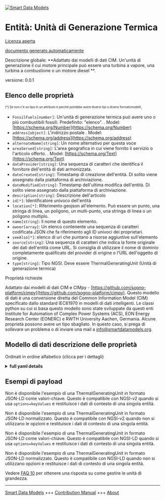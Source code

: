 <!-- 10-Header -->  
[![Smart Data Models](https://smartdatamodels.org/wp-content/uploads/2022/01/SmartDataModels_logo.png "Logo")](https://smartdatamodels.org)  
Entità: Unità di Generazione Termica  
====================================<!-- /10-Header -->  
<!-- 15-License -->  
[Licenza aperta](https://github.com/smart-data-models//dataModel.EnergyCIM/blob/master/ThermalGeneratingUnit/LICENSE.md)  
[documento generato automaticamente](https://docs.google.com/presentation/d/e/2PACX-1vTs-Ng5dIAwkg91oTTUdt8ua7woBXhPnwavZ0FxgR8BsAI_Ek3C5q97Nd94HS8KhP-r_quD4H0fgyt3/pub?start=false&loop=false&delayms=3000#slide=id.gb715ace035_0_60)  
<!-- /15-License -->  
<!-- 20-Description -->  
Descrizione globale: **Adattato dai modelli di dati CIM. Un'unità di generazione il cui motore principale può essere una turbina a vapore, una turbina a combustione o un motore diesel **.  
versione: 0.0.1  
<!-- /20-Description -->  
<!-- 30-PropertiesList -->  

## Elenco delle proprietà  

<sup><sub>[*] Se non c'è un tipo in un attributo è perché potrebbe avere diversi tipi o diversi formati/modelli</sub></sup>.  
- `FossilFuels[number]`: Un'unità di generazione termica può avere uno o più combustibili fossili. Predefinito: "elenco".  . Model: [https://schema.org/Number](https://schema.org/Number)- `address[object]`: L'indirizzo postale  . Model: [https://schema.org/address](https://schema.org/address)- `alternateName[string]`: Un nome alternativo per questa voce  - `areaServed[string]`: L'area geografica in cui viene fornito il servizio o l'articolo offerto.  . Model: [https://schema.org/Text](https://schema.org/Text)- `dataProvider[string]`: Una sequenza di caratteri che identifica il fornitore dell'entità di dati armonizzata.  - `dateCreated[string]`: Timestamp di creazione dell'entità. Di solito viene assegnato dalla piattaforma di archiviazione.  - `dateModified[string]`: Timestamp dell'ultima modifica dell'entità. Di solito viene assegnato dalla piattaforma di archiviazione.  - `description[string]`: Descrizione dell'articolo  - `id[*]`: Identificatore univoco dell'entità  - `location[*]`: Riferimento geojson all'elemento. Può essere un punto, una stringa di linea, un poligono, un multi-punto, una stringa di linea o un poligono multiplo.  - `name[string]`: Il nome di questo elemento.  - `owner[array]`: Un elenco contenente una sequenza di caratteri codificata JSON che fa riferimento agli ID univoci dei proprietari.  - `seeAlso[*]`: elenco di uri che puntano a risorse aggiuntive sull'elemento  - `source[string]`: Una sequenza di caratteri che indica la fonte originale dei dati dell'entità come URL. Si consiglia di utilizzare il nome di dominio completamente qualificato del provider di origine o l'URL dell'oggetto di origine.  - `type[string]`: Tipo NGSI. Deve essere ThermalGeneratingUnit (Unità di generazione termica)  <!-- /30-PropertiesList -->  
<!-- 35-RequiredProperties -->  
Proprietà richieste  
<!-- /35-RequiredProperties -->  
<!-- 40-RequiredProperties -->  
Adattato dai modelli di dati CIM e CIMpy - [https://github.com/sogno-platform/cimpy](https://github.com/sogno-platform/cimpy). Questo modello di dati è una conversione diretta del Common Information Model (CIM) specificato dallo standard IEC61970 in modelli di dati intelligenti. Le classi python su cui si basa questo modello sono state sviluppate da questi enti Institute for Automation of Complex Power Systems (ACS), EON Energy Research Center (EONERC) e RWTH University Aachen, Germania. Alcune proprietà possono avere un tipo sbagliato. In questo caso, si prega di sollevare un problema o di inviare una mail a info@smartdatamodels.org.  
<!-- /40-RequiredProperties -->  
<!-- 50-DataModelHeader -->  
## Modello di dati descrizione delle proprietà  
Ordinati in ordine alfabetico (clicca per i dettagli)  
<!-- /50-DataModelHeader -->  
<!-- 60-ModelYaml -->  
<details><summary><strong>full yaml details</strong></summary>    
```yaml  
ThermalGeneratingUnit:    
  description: 'Adapted from CIM data models. A generating unit whose prime mover could be a steam turbine, combustion turbine, or diesel engine.'    
  properties:    
    FossilFuels:    
      description: 'A thermal generating unit may have one or more fossil fuels. Default: ''list'''    
      type: number    
      x-ngsi:    
        model: https://schema.org/Number    
        type: Property    
    address:    
      description: 'The mailing address'    
      properties:    
        addressCountry:    
          description: 'Property. The country. For example, Spain. Model:''https://schema.org/addressCountry'''    
          type: string    
        addressLocality:    
          description: 'Property. The locality in which the street address is, and which is in the region. Model:''https://schema.org/addressLocality'''    
          type: string    
        addressRegion:    
          description: 'Property. The region in which the locality is, and which is in the country. Model:''https://schema.org/addressRegion'''    
          type: string    
        postOfficeBoxNumber:    
          description: 'Property. The post office box number for PO box addresses. For example, 03578. Model:''https://schema.org/postOfficeBoxNumber'''    
          type: string    
        postalCode:    
          description: 'Property. The postal code. For example, 24004. Model:''https://schema.org/https://schema.org/postalCode'''    
          type: string    
        streetAddress:    
          description: 'Property. The street address. Model:''https://schema.org/streetAddress'''    
          type: string    
      type: object    
      x-ngsi:    
        model: https://schema.org/address    
        type: Property    
    alternateName:    
      description: 'An alternative name for this item'    
      type: string    
      x-ngsi:    
        type: Property    
    areaServed:    
      description: 'The geographic area where a service or offered item is provided'    
      type: string    
      x-ngsi:    
        model: https://schema.org/Text    
        type: Property    
    dataProvider:    
      description: 'A sequence of characters identifying the provider of the harmonised data entity.'    
      type: string    
      x-ngsi:    
        type: Property    
    dateCreated:    
      description: 'Entity creation timestamp. This will usually be allocated by the storage platform.'    
      format: date-time    
      type: string    
      x-ngsi:    
        type: Property    
    dateModified:    
      description: 'Timestamp of the last modification of the entity. This will usually be allocated by the storage platform.'    
      format: date-time    
      type: string    
      x-ngsi:    
        type: Property    
    description:    
      description: 'A description of this item'    
      type: string    
      x-ngsi:    
        type: Property    
    id:    
      anyOf: &thermalgeneratingunit_-_properties_-_owner_-_items_-_anyof    
        - description: 'Property. Identifier format of any NGSI entity'    
          maxLength: 256    
          minLength: 1    
          pattern: ^[\w\-\.\{\}\$\+\*\[\]`|~^@!,:\\]+$    
          type: string    
        - description: 'Property. Identifier format of any NGSI entity'    
          format: uri    
          type: string    
      description: 'Unique identifier of the entity'    
      x-ngsi:    
        type: Property    
    location:    
      description: 'Geojson reference to the item. It can be Point, LineString, Polygon, MultiPoint, MultiLineString or MultiPolygon'    
      oneOf:    
        - description: 'Geoproperty. Geojson reference to the item. Point'    
          properties:    
            bbox:    
              items:    
                type: number    
              minItems: 4    
              type: array    
            coordinates:    
              items:    
                type: number    
              minItems: 2    
              type: array    
            type:    
              enum:    
                - Point    
              type: string    
          required:    
            - type    
            - coordinates    
          title: 'GeoJSON Point'    
          type: object    
        - description: 'Geoproperty. Geojson reference to the item. LineString'    
          properties:    
            bbox:    
              items:    
                type: number    
              minItems: 4    
              type: array    
            coordinates:    
              items:    
                items:    
                  type: number    
                minItems: 2    
                type: array    
              minItems: 2    
              type: array    
            type:    
              enum:    
                - LineString    
              type: string    
          required:    
            - type    
            - coordinates    
          title: 'GeoJSON LineString'    
          type: object    
        - description: 'Geoproperty. Geojson reference to the item. Polygon'    
          properties:    
            bbox:    
              items:    
                type: number    
              minItems: 4    
              type: array    
            coordinates:    
              items:    
                items:    
                  items:    
                    type: number    
                  minItems: 2    
                  type: array    
                minItems: 4    
                type: array    
              type: array    
            type:    
              enum:    
                - Polygon    
              type: string    
          required:    
            - type    
            - coordinates    
          title: 'GeoJSON Polygon'    
          type: object    
        - description: 'Geoproperty. Geojson reference to the item. MultiPoint'    
          properties:    
            bbox:    
              items:    
                type: number    
              minItems: 4    
              type: array    
            coordinates:    
              items:    
                items:    
                  type: number    
                minItems: 2    
                type: array    
              type: array    
            type:    
              enum:    
                - MultiPoint    
              type: string    
          required:    
            - type    
            - coordinates    
          title: 'GeoJSON MultiPoint'    
          type: object    
        - description: 'Geoproperty. Geojson reference to the item. MultiLineString'    
          properties:    
            bbox:    
              items:    
                type: number    
              minItems: 4    
              type: array    
            coordinates:    
              items:    
                items:    
                  items:    
                    type: number    
                  minItems: 2    
                  type: array    
                minItems: 2    
                type: array    
              type: array    
            type:    
              enum:    
                - MultiLineString    
              type: string    
          required:    
            - type    
            - coordinates    
          title: 'GeoJSON MultiLineString'    
          type: object    
        - description: 'Geoproperty. Geojson reference to the item. MultiLineString'    
          properties:    
            bbox:    
              items:    
                type: number    
              minItems: 4    
              type: array    
            coordinates:    
              items:    
                items:    
                  items:    
                    items:    
                      type: number    
                    minItems: 2    
                    type: array    
                  minItems: 4    
                  type: array    
                type: array    
              type: array    
            type:    
              enum:    
                - MultiPolygon    
              type: string    
          required:    
            - type    
            - coordinates    
          title: 'GeoJSON MultiPolygon'    
          type: object    
      x-ngsi:    
        type: Geoproperty    
    name:    
      description: 'The name of this item.'    
      type: string    
      x-ngsi:    
        type: Property    
    owner:    
      description: 'A List containing a JSON encoded sequence of characters referencing the unique Ids of the owner(s)'    
      items:    
        anyOf: *thermalgeneratingunit_-_properties_-_owner_-_items_-_anyof    
        description: 'Property. Unique identifier of the entity'    
      type: array    
      x-ngsi:    
        type: Property    
    seeAlso:    
      description: 'list of uri pointing to additional resources about the item'    
      oneOf:    
        - items:    
            format: uri    
            type: string    
          minItems: 1    
          type: array    
        - format: uri    
          type: string    
      x-ngsi:    
        type: Property    
    source:    
      description: 'A sequence of characters giving the original source of the entity data as a URL. Recommended to be the fully qualified domain name of the source provider, or the URL to the source object.'    
      type: string    
      x-ngsi:    
        type: Property    
    type:    
      description: 'NGSI type. It has to be ThermalGeneratingUnit'    
      enum:    
        - ThermalGeneratingUnit    
      type: string    
      x-ngsi:    
        type: Property    
  required: []    
  type: object    
  x-derived-from: ""    
  x-disclaimer: 'Redistribution and use in source and binary forms, with or without modification, are permitted  provided that the license conditions are met. Copyleft (c) 2021 Contributors to Smart Data Models Program'    
  x-license-url: https://github.com/smart-data-models/dataModel.EnergyCIM/blob/master/ThermalGeneratingUnit/LICENSE.md    
  x-model-schema: https://smart-data-models.github.io/dataModels.CIMEnergyClasses/ThermalGeneratingUnit/schema.json    
  x-model-tags: ""    
  x-version: 0.0.1    
```  
</details>    
<!-- /60-ModelYaml -->  
<!-- 70-MiddleNotes -->  
<!-- /70-MiddleNotes -->  
<!-- 80-Examples -->  
## Esempi di payload  
Non è disponibile l'esempio di una ThermalGeneratingUnit in formato JSON-LD come valori-chiave. Questo è compatibile con NGSI-v2 quando si usa `options=keyValues` e restituisce i dati di contesto di una singola entità.  
Non è disponibile l'esempio di una ThermalGeneratingUnit in formato JSON-LD normalizzato. Questo è compatibile con NGSI-v2 quando non si utilizzano le opzioni e restituisce i dati di contesto di una singola entità.  
Non è disponibile l'esempio di una ThermalGeneratingUnit in formato JSON-LD come valori-chiave. Questo è compatibile con NGSI-LD quando si usa `options=keyValues` e restituisce i dati di contesto di una singola entità.  
Non è disponibile l'esempio di una ThermalGeneratingUnit in formato JSON-LD normalizzato. Questo è compatibile con NGSI-LD quando non si utilizzano opzioni e restituisce i dati di contesto di una singola entità.  
<!-- /80-Examples -->  
<!-- 90-FooterNotes -->  
<!-- /90-FooterNotes -->  
<!-- 95-Units -->  
Vedere [FAQ 10](https://smartdatamodels.org/index.php/faqs/) per ottenere una risposta su come gestire le unità di grandezza.  
<!-- /95-Units -->  
<!-- 97-LastFooter -->  
---  
[Smart Data Models](https://smartdatamodels.org) +++ [Contribution Manual](https://bit.ly/contribution_manual) +++ [About](https://bit.ly/Introduction_SDM)<!-- /97-LastFooter -->  
